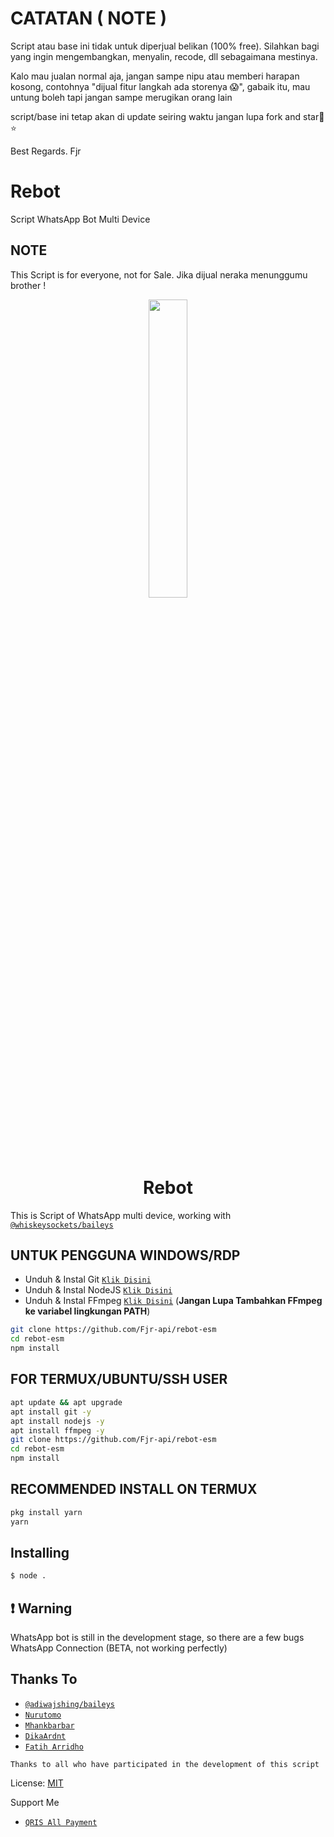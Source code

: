 # CATATAN ( NOTE )
Script atau base ini tidak untuk diperjual belikan (100% free). Silahkan bagi yang ingin mengembangkan, menyalin, recode, dll sebagaimana mestinya.


Kalo mau jualan normal aja, jangan sampe nipu atau memberi harapan kosong, contohnya "dijual fitur langkah ada storenya 😱", gabaik itu, mau untung boleh tapi jangan sampe merugikan orang lain 

script/base ini tetap akan di update seiring waktu jangan lupa fork and star🍴⭐

Best Regards. Fjr

# Rebot
Script WhatsApp Bot Multi Device

## NOTE
This Script is for everyone, not for Sale. Jika dijual neraka menunggumu brother !

<p align="center">
	<img src="https://rebot-studio.my.id/assets/img/3ef3144887d67003aacea%20(2).jpg" width="35%" style="margin-left: auto;margin-right: auto;display: block;">
</p>
<h1 align="center">Rebot</h1>

This is Script of WhatsApp multi device, working with [`@whiskeysockets/baileys`](https://github.com/whiskeysockets/baileys)


## UNTUK PENGGUNA WINDOWS/RDP

* Unduh & Instal Git [`Klik Disini`](https://git-scm.com/downloads)
* Unduh & Instal NodeJS [`Klik Disini`](https://nodejs.org/en/download)
* Unduh & Instal FFmpeg [`Klik Disini`](https://ffmpeg.org/download.html) (**Jangan Lupa Tambahkan FFmpeg ke variabel lingkungan PATH**)


```bash
git clone https://github.com/Fjr-api/rebot-esm
cd rebot-esm
npm install
```


## FOR TERMUX/UBUNTU/SSH USER

```bash
apt update && apt upgrade
apt install git -y
apt install nodejs -y
apt install ffmpeg -y
git clone https://github.com/Fjr-api/rebot-esm
cd rebot-esm
npm install
```

## RECOMMENDED INSTALL ON TERMUX

```bash
pkg install yarn
yarn
```

## Installing
```bash
$ node .
```

## ❗ Warning
WhatsApp bot is still in the development stage, so there are a few bugs
WhatsApp Connection (BETA, not working perfectly)


## Thanks To
* [`@adiwajshing/baileys`](https://github.com/adiwajshing/baileys)
* [`Nurutomo`](https://github.com/Nurutomo)
* [`Mhankbarbar`](https://github.com/MhankBarBar)
* [`DikaArdnt`](https://github.com/DikaArdnt)
* [`Fatih Arridho`](https://github.com/FatihArridho)

```Thanks to all who have participated in the development of this script```


License: [MIT](https://en.wikipedia.org/wiki/MIT_License)

Support Me
* [`QRIS All Payment`](https://rebot-studio.my.id/assets/img/jestDrbl.png)
